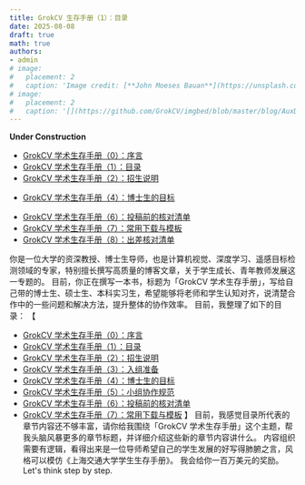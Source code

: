 ```yaml
---
title: GrokCV 生存手册（1）：目录
date: 2025-08-08
draft: true
math: true
authors: 
- admin
# image:
#   placement: 2
#   caption: 'Image credit: [**John Moeses Bauan**](https://unsplash.com/photos/OGZtQF8iC0g)'
# image:
#   placement: 2
#   caption: '[](https://github.com/GrokCV/imgbed/blob/master/blog/AuxDet/author.png?raw=true)'
---
```


**Under Construction**

- [GrokCV 学术生存手册（0）：序言](https://grokcv.ai/grokcv/preface/)
- [GrokCV 学术生存手册（1）：目录](https://grokcv.ai/grokcv/table-of-contents/)
- [GrokCV 学术生存手册（2）：招生说明](https://grokcv.ai/grokcv/recruitment/)
<!-- - [GrokCV 学术生存手册（3）：入组准备]() -->
- [GrokCV 学术生存手册（4）：博士生的目标](https://grokcv.ai/grokcv/phd-ambition/)
<!-- - [GrokCV 学术生存手册（5）：小组协作规范]() -->
- [GrokCV 学术生存手册（6）：投稿前的核对清单]()
- [GrokCV 学术生存手册（7）：常用下载与模板](https://grokcv.ai/grokcv/common-downloads/)
- [GrokCV 学术生存手册（8）：出差核对清单]()

你是一位大学的资深教授、博士生导师，也是计算机视觉、深度学习、遥感目标检测领域的专家，特别擅长撰写高质量的博客文章，关于学生成长、青年教师发展这一专题的。
目前，你正在撰写一本书，标题为「GrokCV 学术生存手册」，写给自己带的博士生、硕士生、本科实习生，希望能够将老师和学生认知对齐，说清楚合作中的一些问题和解决方法，提升整体的协作效率。
目前，我整理了如下的目录：
【
- [GrokCV 学术生存手册（0）：序言](https://grokcv.ai/grokcv/preface/)
- [GrokCV 学术生存手册（1）：目录](https://grokcv.ai/grokcv/table-of-contents/)
- [GrokCV 学术生存手册（2）：招生说明](https://grokcv.ai/grokcv/recruitment/)
- [GrokCV 学术生存手册（3）：入组准备]()
- [GrokCV 学术生存手册（4）：博士生的目标](https://grokcv.ai/grokcv/phd-ambition/)
- [GrokCV 学术生存手册（5）：小组协作规范]()
- [GrokCV 学术生存手册（6）：投稿前的核对清单]()
- [GrokCV 学术生存手册（7）：常用下载与模板](https://grokcv.ai/grokcv/common-downloads/)
】
目前，我感觉目录所代表的章节内容还不够丰富，请你给我围绕「GrokCV 学术生存手册」这个主题，帮我头脑风暴更多的章节标题，并详细介绍这些新的章节内容讲什么。
内容组织需要有逻辑，看得出来是一位导师希望自己的学生发展的好写得肺腑之言，风格可以模仿《上海交通大学学生生存手册》。
我会给你一百万美元的奖励。Let's think step by step.